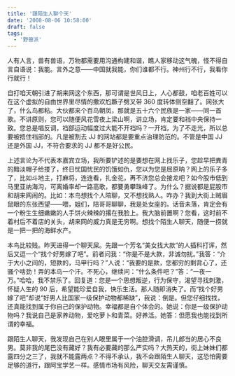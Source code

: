 ```yaml
---
title: '跟陌生人聊个天'
date: '2008-08-06 10:58:00'
draft: false
tags:
  - '野兽派'
---
```


人有人言，兽有兽语，万物都需要用沟通构建和谐，瞧人家移动这气魄，怪不得自言自语说：我能。言外之意——中国就我能，你们谁都不行。神州行不行，我看你行就行！

自打咱天朝引进了胡来网这个东西，那可谓是世风日上，人心都鼓，咱老百姓可以在这个虚拟的自由世界里尽情的撒欢尥蹶子劈叉带 360 度转体侧空翻了。网张大了，什么鸟都粘。大伙都来个百鸟朝凤，那就是五十六个民族是一家——同一首歌。不讲原则，您可以随便风花雪夜上梁山啊，讲立场，肯定要和裆中央保持一致。您总是唱反调，裆部运动幅度过大能不开裆吗？一开裆，为了不走光，所以总要被捂住裆部的。凡是被割去 JJ 的网站都是要重点治理防范的。不管是中国 JJ 还是外国 JJ，不符合要求的 JJ 都不是好公民。

上述言论为不代表本嘉宾立场，我所要铲述的是要想在网上找乐子，您趁早把粪青的黯淡帽子给搂了，终日忧国忧民的饥饿如仇，您以为您是屈原呐？网上的乐子多了，比如斗地主，打麻将，连连看，扎金花，再不济您总会接龙吧？如今股市低到马里亚纳海沟，可离婚率却一路高歌，都要勇攀珠峰了。为什么？据说都是屁股市和胡来网闹的。比如：本鸟想找个人陪聊，又不想找熟人。咋办？我到大街上贼眉鼠眼的东张西望——喂，姐们，陪哥哥聊聊，我是处女座的。话音未落，肯定会有一个粉生生细嫩嫩的人手饼火辣辣的撂在我脸上。我大脑前置啊？您看，这时前不着村后不着店的关头，胡来网的威力真是无穷啊。想找个陌生人聊天，随便一捞就是一把一把的海鲜水产。

本鸟比较贱。昨天进得一个聊天屎。先跟一个芳名“美女找大款”的人插科打诨，然后又逗一个“找个好男嫁了吧”。前者问我：“你是不是大款，非诚勿扰。”我答：“介于大小之间的，短款的，马甲行吗？”人说：“我要的是款，您都穷的剩背心了，还骚个啥劲！弄的本鸟一个汗。不死心，继续问：“什么条件吧？”答：“一夜一万。”哈哈，我不禁乐了。回复道：您是一个思想叛逆，行为保守，渴望寻找刺激，怀疑人生的 90 后，希望能珍爱自我，快乐生活。那人随即消失了。而“找个好男嫁了吧”却说“好男人比国家一级保护动物都稀缺”，我说：倒是。但您仔细找找，还真能找到属于你自己的保护动物。幸福都是自个体会的。她说：你是一级保护动物吗？我说自己是家养动物，爱吃萝卜和青菜。好养活。她答：但愿我也能找到所谓的幸福。

跟陌生人聊天，我发现自己在别人眼里属于一个油腔滑调，吊儿郎当的居心不良男。莫非我的尾巴没有藏好？我有必要藏的那么严实吗？大热天的，街上妹妹们都露四分之三了，我就不能露两点？不得不承认，我不会跟陌生人聊天，这恐怕需要足够的道行，跟阿宝学艺一样。感情市场有风险，聊天交友需谨慎。
